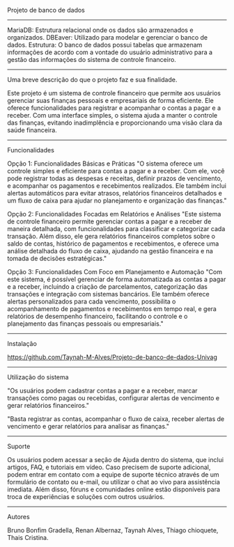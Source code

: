 Projeto de banco de dados
___________________________________________________________________________________________________________________________________________________________________________________________

MariaDB: Estrutura relacional onde os dados são armazenados e organizados.
DBEaver: Utilizado para modelar e gerenciar o banco de dados.
Estrutura: O banco de dados possui tabelas que armazenam informações de acordo com a vontade do usuário administrativo para a gestão das informações do sistema de controle financeiro.

___________________________________________________________________________________________________________________________________________________________________________________________

Uma breve descrição do que o projeto faz e sua finalidade.

Este projeto é um sistema de controle financeiro que permite aos usuários gerenciar suas finanças pessoais e empresariais de forma eficiente.
Ele oferece funcionalidades para registrar e acompanhar o contas a pagar e a receber.
Com uma interface simples, o sistema ajuda a manter o controle das finanças, evitando inadimplência e proporcionando uma visão clara da saúde financeira.

___________________________________________________________________________________________________________________________________________________________________________________________

Funcionalidades

Opção 1: Funcionalidades Básicas e Práticas
"O sistema oferece um controle simples e eficiente para contas a pagar e a receber. Com ele, você pode registrar todas as despesas e receitas, definir prazos de vencimento, e acompanhar os pagamentos e recebimentos realizados. Ele também inclui alertas automáticos para evitar atrasos, relatórios financeiros detalhados e um fluxo de caixa para ajudar no planejamento e organização das finanças."

Opção 2: Funcionalidades Focadas em Relatórios e Análises
"Este sistema de controle financeiro permite gerenciar contas a pagar e a receber de maneira detalhada, com funcionalidades para classificar e categorizar cada transação. Além disso, ele gera relatórios financeiros completos sobre o saldo de contas, histórico de pagamentos e recebimentos, e oferece uma análise detalhada do fluxo de caixa, ajudando na gestão financeira e na tomada de decisões estratégicas."

Opção 3: Funcionalidades Com Foco em Planejamento e Automação
"Com este sistema, é possível gerenciar de forma automatizada as contas a pagar e a receber, incluindo a criação de parcelamentos, categorização das transações e integração com sistemas bancários. Ele também oferece alertas personalizados para cada vencimento, possibilita o acompanhamento de pagamentos e recebimentos em tempo real, e gera relatórios de desempenho financeiro, facilitando o controle e o planejamento das finanças pessoais ou empresariais."

___________________________________________________________________________________________________________________________________________________________________________________________

Instalação

https://github.com/Taynah-M-Alves/Projeto-de-banco-de-dados-Univag

___________________________________________________________________________________________________________________________________________________________________________________________

Utilização do sistema

"Os usuários podem cadastrar contas a pagar e a receber, marcar transações como pagas ou recebidas, configurar alertas de vencimento e gerar relatórios financeiros."

"Basta registrar as contas, acompanhar o fluxo     de caixa, receber alertas de vencimento e gerar relatórios para analisar as finanças."

___________________________________________________________________________________________________________________________________________________________________________________________

Suporte

Os usuários podem acessar a seção de Ajuda dentro do sistema, que inclui artigos, FAQ, e tutoriais em vídeo. Caso precisem de suporte adicional, podem entrar em contato com a equipe de suporte técnico através de um formulário de contato ou e-mail, ou utilizar o chat ao vivo para assistência imediata. Além disso, fóruns e comunidades online estão disponíveis para troca de experiências e soluções com outros usuários.

__________________________________________________________________________________________________________________________________________________________________________________________

Autores

Bruno Bonfim Gradella, Renan Albernaz, Taynah Alves, Thiago chioquete, Thais Cristina.

